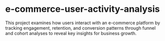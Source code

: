 # e-commerce-user-activity-analysis
This project examines how users interact with an e-commerce platform by tracking engagement, retention, and conversion patterns through funnel and cohort analyses to reveal key insights for business growth.
